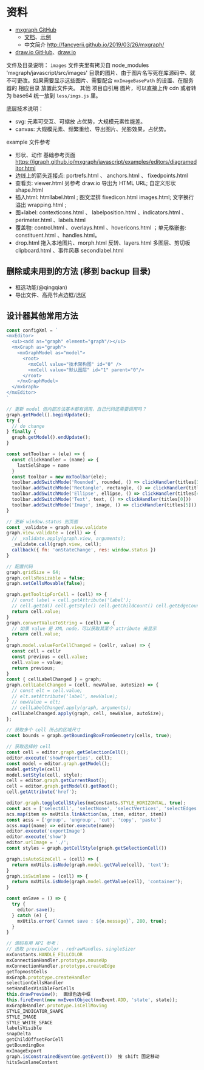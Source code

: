 # 资料

- [mxgraph GitHub](https://github.com/jgraph/mxgraph)
  - [文档](https://jgraph.github.io/mxgraph)、[示例](https://jgraph.github.io/mxgraph/javascript/index.html)
  - 中文简介 <http://fancyerii.github.io/2019/03/26/mxgraph/>
- [draw.io GitHub](https://github.com/jgraph/drawio)、[draw.io](https://app.diagrams.net)

文件及目录说明：
`images` 文件夹里有拷贝自 node_modules 'mxgraph/javascript/src/images' 目录的图片、由于图片名写死在库源码中、就不可更改。如果需要显示这些图片、需要配合 `mxImageBasePath` 的设置、在服务器的 相应目录 放置此文件夹。
其他 项目自引用 图片，可以直接上传 cdn 或者转为 base64 统一放到 `less/imgs.js` 里。

底层技术说明：

- svg: 元素可交互、可缩放 占优势，大规模元素性能差。
- canvas: 大规模元素、频繁重绘、导出图片、光影效果，占优势。

example 文件参考

- 形状、动作 基础参考页面 https://jgraph.github.io/mxgraph/javascript/examples/editors/diagrameditor.html
- 边线上的箭头连接点: portrefs.html 、 anchors.html 、 fixedpoints.html
- 查看页: viewer.html 另参考 draw.io 导出为 HTML URL; 自定义形状 shape.html
- 插入html: htmllabel.html ; 图文混排 fixedicon.html images.html; 文字换行溢出 wrapping.html ;
- 图+label: contexticons.html 、 labelposition.html 、indicators.html 、 perimeter.html 、labels.html
- 覆盖物: control.html 、overlays.html 、hovericons.html ；单元格嵌套: constituent.html 、handles.html。
- drop.html 拖入本地图片、morph.html 反转、layers.html 多图层、剪切板 clipboard.html 、事件风暴 secondlabel.html

## 删除或未用到的方法 (移到 backup 目录)

- 框选功能(@qingqian)
- 导出文件、高亮节点边框/选区

## 设计器其他常用方法

```js
const configXml = `
<mxEditor>
  <ui><add as="graph" element="graph"/></ui>
  <mxGraph as="graph">
    <mxGraphModel as="model">
      <root>
        <mxCell value="技术架构图" id="0" />
        <mxCell value="默认图层" id="1" parent="0"/>
      </root>
    </mxGraphModel>
  </mxGraph>
</mxEditor>
`

// 更新 model 但内部方法基本都有调用，自己代码还需要调用吗？
graph.getModel().beginUpdate();
try {
  // do change
} finally {
  graph.getModel().endUpdate();
}

const setToolbar = (ele) => {
  const clickHandler = (name) => {
    lastSelShape = name
  }
  const toolbar = new mxToolbar(ele);
  toolbar.addSwitchMode('Rounded', rounded, () => clickHandler(titles[3]))
  toolbar.addSwitchMode('Rectangle', rectangle, () => clickHandler(titles[2]))
  toolbar.addSwitchMode('Ellipse', ellipse, () => clickHandler(titles[4]))
  toolbar.addSwitchMode('Text', text, () => clickHandler(titles[0]))
  toolbar.addSwitchMode('Image', image, () => clickHandler(titles[5]))
}

// 更新 window.status 到页面
const _validate = graph.view.validate
graph.view.validate = (cell) => {
  // _validate.apply(graph.view, arguments);
  _validate.call(graph.view, cell);
  callback({ fn: 'onStateChange', res: window.status })
}

// 配置代码
graph.gridSize = 64;
graph.cellsResizable = false;
graph.setCellsMovable(false);

graph.getTooltipForCell = (cell) => {
  // const label = cell.getAttribute('label');
  // cell.getId() cell.getStyle() cell.getChildCount() cell.getEdgeCount()
  return cell.value;
}
graph.convertValueToString = (cell) => {
  // 如果 value 是 XML node，可以获取其某个 attribute 来显示
  return cell.value;
}
graph.model.valueForCellChanged = (cellr, value) => {
  const cell = cellr
  const previous = cell.value;
  cell.value = value;
  return previous;
}
const { cellLabelChanged } = graph;
graph.cellLabelChanged = (cell, newValue, autoSize) => {
  // const elt = cell.value;
  // elt.setAttribute('label', newValue);
  // newValue = elt;
  // cellLabelChanged.apply(graph, arguments);
  cellLabelChanged.apply(graph, cell, newValue, autoSize);
};

// 获取多个 cell 所占的区域尺寸
const bounds = graph.getBoundingBoxFromGeometry(cells, true);

// 获取选择的 cell
const cell = editor.graph.getSelectionCell();
editor.execute('showProperties', cell);
const model = editor.graph.getModel();
model.getStyle(cell)
model.setStyle(cell, style);
cell = editor.graph.getCurrentRoot();
cell = editor.graph.getModel().getRoot();
cell.getAttribute('href');

editor.graph.toggleCellStyles(mxConstants.STYLE_HORIZONTAL, true);
const acs = ['selectAll', 'selectNone', 'selectVertices', 'selectEdges']
acs.map(item => mxUtils.linkAction(sa, item, editor, item))
const acss = ['group', 'ungroup', 'cut', 'copy', 'paste']
acss.map((name) => editor.execute(name))
editor.execute('exportImage')
editor.execute('show')
editor.urlImage = './';
const styles = graph.getCellStyle(graph.getSelectionCell())

graph.isAutoSizeCell = (cell) => {
  return mxUtils.isNode(graph.model.getValue(cell), 'text');
}
graph.isSwimlane = (cell) => {
  return mxUtils.isNode(graph.model.getValue(cell), 'container');
}

const onSave = () => {
  try {
    editor.save();
  } catch (e) {
    mxUtils.error(`Cannot save : ${e.message}`, 280, true);
  }
}

// 源码有用 API 参考：
// 选取 previewColor 、redrawHandles、singleSizer
mxConstants.HANDLE_FILLCOLOR
mxConnectionHandler.prototype.mouseUp
mxConnectionHandler.prototype.createEdge
getTopmostCells
mxGraph.prototype.createHandler
selectionCellsHandler
setHandlesVisibleForCells
this.drawPreview();  画绿色选中框
this.fireEvent(new mxEventObject(mxEvent.ADD, 'state', state));
mxGraphHandler.prototype.isCellMoving
STYLE_INDICATOR_SHAPE
STYLE_IMAGE
STYLE_WHITE_SPACE
labelsVisible
snapDelta
getChildOffsetForCell
getBoundingBox
mxImageExport
graph.isConstrainedEvent(me.getEvent())  按 shift 固定移动
hitsSwimlaneContent
```

